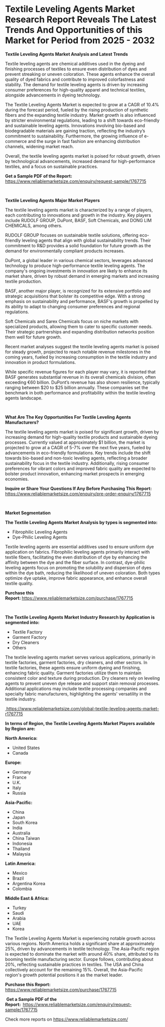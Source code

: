 <p><h1>Textile Leveling Agents Market Research Report Reveals The Latest Trends And Opportunities of this Market for Period from 2025 - 2032</h1></p><p><strong>Textile Leveling Agents Market Analysis and Latest Trends</strong></p>
<p><p>Textile leveling agents are chemical additives used in the dyeing and finishing processes of textiles to ensure even distribution of dyes and prevent streaking or uneven coloration. These agents enhance the overall quality of dyed fabrics and contribute to improved colorfastness and stability. The demand for textile leveling agents is driven by increasing consumer preferences for high-quality apparel and technical textiles, alongside advancements in dyeing technology.</p><p>The Textile Leveling Agents Market is expected to grow at a CAGR of 10.4% during the forecast period, fueled by the rising production of synthetic fibers and the expanding textile industry. Market growth is also influenced by stricter environmental regulations, leading to a shift towards eco-friendly and sustainable leveling agents. Innovations involving bio-based and biodegradable materials are gaining traction, reflecting the industry’s commitment to sustainability. Furthermore, the growing influence of e-commerce and the surge in fast fashion are enhancing distribution channels, widening market reach.</p><p>Overall, the textile leveling agents market is poised for robust growth, driven by technological advancements, increased demand for high-performance textiles, and a focus on sustainable practices.</p></p>
<p><strong>Get a Sample PDF of the Report:&nbsp;</strong> <a href="https://www.reliablemarketsize.com/enquiry/request-sample/1767715?utm_campaign=3248&utm_medium=2&utm_source=Github&utm_content=ia&utm_term=03042025&utm_id=textile-leveling-agents">https://www.reliablemarketsize.com/enquiry/request-sample/1767715</a></p>
<p>&nbsp;</p>
<p><strong>Textile Leveling Agents Major Market Players</strong></p>
<p><p>The textile leveling agents market is characterized by a range of players, each contributing to innovations and growth in the industry. Key players include RUDOLF GROUP, DuPont, BASF, Soft Chemicals, and DONG LIM CHEMICALS, among others.</p><p>RUDOLF GROUP focuses on sustainable textile solutions, offering eco-friendly leveling agents that align with global sustainability trends. Their commitment to R&D provides a solid foundation for future growth as the demand for environmentally compliant products increases.</p><p>DuPont, a global leader in various chemical sectors, leverages advanced technology to produce high-performance textile leveling agents. The company's ongoing investments in innovation are likely to enhance its market share, driven by robust demand in emerging markets and increasing textile production.</p><p>BASF, another major player, is recognized for its extensive portfolio and strategic acquisitions that bolster its competitive edge. With a strong emphasis on sustainability and performance, BASF's growth is propelled by its ability to adapt to changing consumer preferences and regional regulations.</p><p>Soft Chemicals and Sarex Chemicals focus on niche markets with specialized products, allowing them to cater to specific customer needs. Their strategic partnerships and expanding distribution networks position them well for future growth.</p><p>Recent market analyses suggest the textile leveling agents market is poised for steady growth, projected to reach notable revenue milestones in the coming years, fueled by increasing consumption in the textile industry and innovation in product formulations.</p><p>While specific revenue figures for each player may vary, it is reported that BASF generates substantial revenue in its overall chemicals division, often exceeding €60 billion. DuPont’s revenue has also shown resilience, typically ranging between $20 to $25 billion annually. These companies set the benchmark in both performance and profitability within the textile leveling agents landscape.</p></p>
<p>&nbsp;</p>
<p><strong>What Are The Key Opportunities For Textile Leveling Agents Manufacturers?</strong></p>
<p><p>The textile leveling agents market is poised for significant growth, driven by increasing demand for high-quality textile products and sustainable dyeing processes. Currently valued at approximately $1 billion, the market is projected to grow at a CAGR of 5-7% over the next five years, fueled by advancements in eco-friendly formulations. Key trends include the shift towards bio-based and non-toxic leveling agents, reflecting a broader sustainability focus in the textile industry. Additionally, rising consumer preferences for vibrant colors and improved fabric quality are expected to bolster product innovation, enhancing market prospects in emerging economies.</p></p>
<p><strong>Inquire or Share Your Questions If Any Before Purchasing This Report:</strong> <a href="https://www.reliablemarketsize.com/enquiry/pre-order-enquiry/1767715?utm_campaign=3248&utm_medium=2&utm_source=Github&utm_content=ia&utm_term=03042025&utm_id=textile-leveling-agents">https://www.reliablemarketsize.com/enquiry/pre-order-enquiry/1767715</a></p>
<p>&nbsp;</p>
<p><strong>Market Segmentation</strong></p>
<p><strong>The Textile Leveling Agents Market Analysis by types is segmented into:</strong></p>
<p><ul><li>Fibrophilic Leveling Agents</li><li>Dye-Philic Leveling Agents</li></ul></p>
<p><p>Textile leveling agents are essential additives used to ensure uniform dye application on fabrics. Fibrophilic leveling agents primarily interact with textile fibers, facilitating the even distribution of dye by enhancing the affinity between the dye and the fiber surface. In contrast, dye-philic leveling agents focus on promoting the solubility and dispersion of dyes within the dye bath, reducing the likelihood of uneven coloration. Both types optimize dye uptake, improve fabric appearance, and enhance overall textile quality.</p></p>
<p><strong>Purchase this Report:&nbsp;</strong><a href="https://www.reliablemarketsize.com/purchase/1767715?utm_campaign=3248&utm_medium=2&utm_source=Github&utm_content=ia&utm_term=03042025&utm_id=textile-leveling-agents">https://www.reliablemarketsize.com/purchase/1767715</a></p>
<p>&nbsp;</p>
<p><strong>The Textile Leveling Agents Market Industry Research by Application is segmented into:</strong></p>
<p><ul><li>Textile Factory</li><li>Garment Factory</li><li>Dry Cleaners</li><li>Others</li></ul></p>
<p><p>The textile leveling agents market serves various applications, primarily in textile factories, garment factories, dry cleaners, and other sectors. In textile factories, these agents ensure uniform dyeing and finishing, enhancing fabric quality. Garment factories utilize them to maintain consistent color and texture during production. Dry cleaners rely on leveling agents to prevent uneven dye release and support stain removal processes. Additional applications may include textile processing companies and specialty fabric manufacturers, highlighting the agents' versatility in the textile industry.</p></p>
<p><a href="https://www.reliablemarketsize.com/global-textile-leveling-agents-market-r1767715?utm_campaign=3248&utm_medium=2&utm_source=Github&utm_content=ia&utm_term=03042025&utm_id=textile-leveling-agents">&nbsp;https://www.reliablemarketsize.com/global-textile-leveling-agents-market-r1767715</a></p>
<p><strong>In terms of Region, the Textile Leveling Agents Market Players available by Region are:</strong></p>
<p>
    <p> <strong> North America: </strong>
        <ul>
            <li>United States</li>
            <li>Canada</li>
        </ul>
        </p> 
    <p> <strong> Europe: </strong>
        <ul>
            <li>Germany</li>
            <li>France</li>
            <li>U.K.</li>
            <li>Italy</li>
            <li>Russia</li>
        </ul>
        </p> 
    <p> <strong> Asia-Pacific: </strong>
        <ul>
            <li>China</li>
            <li>Japan</li>
            <li>South Korea</li>
            <li>India</li>
            <li>Australia</li>
            <li>China Taiwan</li>
            <li>Indonesia</li>
            <li>Thailand</li>
            <li>Malaysia</li>
        </ul>
        </p> 
    <p> <strong> Latin America: </strong>
        <ul>
            <li>Mexico</li>
            <li>Brazil</li>
            <li>Argentina Korea</li>
            <li>Colombia</li>
        </ul>
        </p> 
    <p> <strong> Middle East & Africa: </strong>
        <ul>
            <li>Turkey</li>
            <li>Saudi</li>
            <li>Arabia</li>
            <li>UAE</li>
            <li>Korea</li>
        </ul>
    </p>
    </p>
<p><p>The Textile Leveling Agents Market is experiencing notable growth across various regions. North America holds a significant share at approximately 25%, driven by advancements in textile technology. The Asia-Pacific region is expected to dominate the market with around 40% share, attributed to its booming textile manufacturing sector. Europe follows, contributing about 20%, reflecting sustainable practices in textiles. The USA and China collectively account for the remaining 15%. Overall, the Asia-Pacific region's growth potential positions it as the market leader.</p></p>
<p><strong>Purchase this Report: </strong><a href="https://www.reliablemarketsize.com/purchase/1767715?utm_campaign=3248&utm_medium=2&utm_source=Github&utm_content=ia&utm_term=03042025&utm_id=textile-leveling-agents">https://www.reliablemarketsize.com/purchase/1767715</a></p>
<p>&nbsp;<strong>Get a Sample PDF of the Report:&nbsp;&nbsp;</strong><a href="https://www.reliablemarketsize.com/enquiry/request-sample/1767715?utm_campaign=3248&utm_medium=2&utm_source=Github&utm_content=ia&utm_term=03042025&utm_id=textile-leveling-agents">https://www.reliablemarketsize.com/enquiry/request-sample/1767715</a></p>
<p><strong></strong></p>
<p>Check more reports on <a href="https://www.reliablemarketsize.com/?utm_campaign=3248&utm_medium=2&utm_source=Github&utm_content=ia&utm_term=03042025&utm_id=textile-leveling-agents">https://www.reliablemarketsize.com/</a></p>